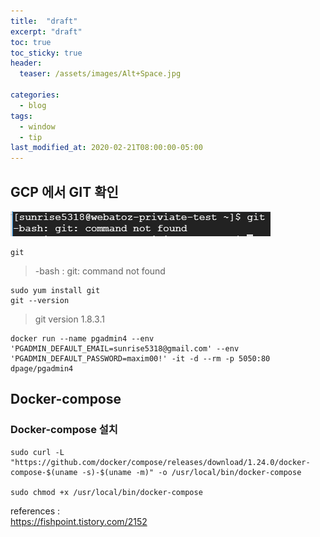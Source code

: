 ```yaml
---
title:  "draft"
excerpt: "draft"
toc: true
toc_sticky: true
header:
  teaser: /assets/images/Alt+Space.jpg

categories:
  - blog
tags:
  - window
  - tip
last_modified_at: 2020-02-21T08:00:00-05:00
---
```




## GCP 에서 GIT 확인

![image-20200310221731626](../../assets/images/2020-03-10-gcp-git-install/image-20200310221731626.png)

```
git 
```

> -bash : git: command not found

```
sudo yum install git
git --version
```

> git version 1.8.3.1

```
docker run --name pgadmin4 --env 'PGADMIN_DEFAULT_EMAIL=sunrise5318@gmail.com' --env 'PGADMIN_DEFAULT_PASSWORD=maxim00!' -it -d --rm -p 5050:80 dpage/pgadmin4
```



## Docker-compose

### Docker-compose 설치

```
sudo curl -L "https://github.com/docker/compose/releases/download/1.24.0/docker-compose-$(uname -s)-$(uname -m)" -o /usr/local/bin/docker-compose

sudo chmod +x /usr/local/bin/docker-compose
```



references :  
<https://fishpoint.tistory.com/2152>


